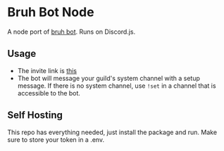 # Bruh Bot Node

A node port of [bruh bot](https://github.com/rougetimelord/Bruh-Bot). Runs on Discord.js.

## Usage

-   The invite link is [this](https://discordapp.com/api/oauth2/authorize?client_id=702644157692379267&permissions=67584&scope=bot)
-   The bot will message your guild's system channel with a setup message. If there is no system channel, use `!set` in a channel that is accessible to the bot.

## Self Hosting

This repo has everything needed, just install the package and run. Make sure to store your token in a .env.
